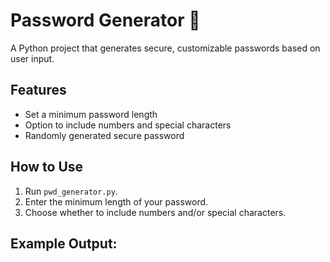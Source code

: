# Password Generator 🔐

A Python project that generates secure, customizable passwords based on user input.

## Features
- Set a minimum password length
- Option to include numbers and special characters
- Randomly generated secure password

## How to Use
1. Run `pwd_generator.py`.
2. Enter the minimum length of your password.
3. Choose whether to include numbers and/or special characters.

## Example Output:
